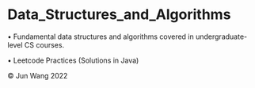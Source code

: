 # Data_Structures_and_Algorithms

• Fundamental data structures and algorithms covered in undergraduate-level CS courses.

• Leetcode Practices (Solutions in Java)

&copy; Jun Wang 2022

